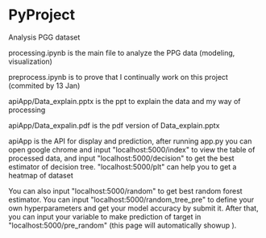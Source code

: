 # PyProject

Analysis PGG dataset

processing.ipynb is the main file to analyze the PPG data (modeling, visualization)

preprocess.ipynb is to prove that I continually work on this project (commited by 13 Jan)

apiApp/Data_explain.pptx is the ppt to explain the data and my way of processing

apiApp/Data_expalin.pdf is the pdf version of Data_explain.pptx

apiApp is the API for display and prediction, after running app.py you can open google chrome and input "localhost:5000/index" to view the table of processed data, and input "localhost:5000/decision" to get the best estimator of decision tree. "localhost:5000/plt" can help you to get a heatmap of dataset
 
You can also input "localhost:5000/random" to get best random forest estimator. You can input "localhost:5000/random_tree_pre" to define your own hyperparameters and get your model accuracy by submit it. After that, you can input your variable to make prediction of target in "localhost:5000/pre_random" (this page will automatically showup ).
